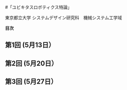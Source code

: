 #「ユビキタスロボティクス特論」

東京都立大学 システムデザイン研究科　機械システム工学域

**目次**


## 第1回 (5月13日）

## 第2回 (5月20日）

## 第3回 (5月27日）




